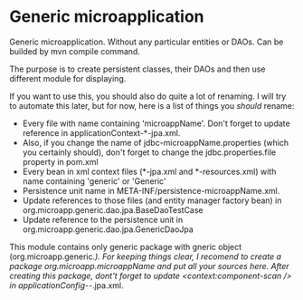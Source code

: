 # Generic microapplication
Generic microapplication. Without any particular entities or DAOs. Can be builded by mvn compile command.

The purpose is to create persistent classes, their DAOs and then use different module for displaying.

If you want to use this, you should also do quite a lot of renaming. I will try to automate this later, but for now, here
is a list of things you _should_ rename:

* Every file with name containing 'microappName'. Don't forget to update reference in applicationContext-*-jpa.xml. 
* Also, if you change the name of jdbc-microappName.properties (which you certainly should), don't forget to change the jdbc.properties.file property in pom.xml
* Every bean in xml context files (*-jpa.xml and *-resources.xml) with name containing 'generic' or 'Generic'
* Persistence unit name in META-INF/persistence-microappName.xml. 
* Update references to those files (and entity manager factory bean) in org.microapp.generic.dao.jpa.BaseDaoTestCase 
* Update reference to the persistence unit in org.microapp.generic.dao.jpa.GenericDaoJpa

This module contains only generic package with gneric object (org.microapp.generic.*). For keeping things clear, I recomend to create a package org.microapp.microappName and put all your sources here. After creating this package, dont't forget to update <context:component-scan /> in applicationConfig-*-.jpa.xml.
